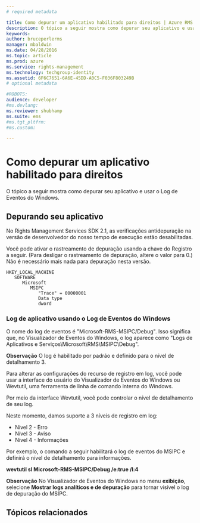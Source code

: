 ```yaml
---
# required metadata

title: Como depurar um aplicativo habilitado para direitos | Azure RMS
description: O tópico a seguir mostra como depurar seu aplicativo e usar o Log de Eventos do Windows.
keywords:
author: bruceperlerms
manager: mbaldwin
ms.date: 04/28/2016
ms.topic: article
ms.prod: azure
ms.service: rights-management
ms.technology: techgroup-identity
ms.assetid: 6F6C7651-6A6E-45DD-A0C5-F036F803249B
# optional metadata

#ROBOTS:
audience: developer
#ms.devlang:
ms.reviewer: shubhamp
ms.suite: ems
#ms.tgt_pltfrm:
#ms.custom:

---
```


# Como depurar um aplicativo habilitado para direitos

O tópico a seguir mostra como depurar seu aplicativo e usar o Log de Eventos do Windows.

## Depurando seu aplicativo

No Rights Management Services SDK 2.1, as verificações antidepuração na versão de desenvolvedor do nosso tempo de execução estão desabilitadas.

Você pode ativar o rastreamento de depuração usando a chave do Registro a seguir. (Para desligar o rastreamento de depuração, altere o valor para 0.) Não é necessário mais nada para depuração nesta versão.


```
HKEY_LOCAL_MACHINE
   SOFTWARE
      Microsoft
         MSIPC
            "Trace" = 00000001
            Data type
            dword
```

### Log de aplicativo usando o Log de Eventos do Windows

O nome do log de eventos é "Microsoft-RMS-MSIPC/Debug". Isso significa que, no Visualizador de Eventos do Windows, o log aparece como "Logs de Aplicativos e Serviços\\Microsoft\\RMS\\MSIPC\\Debug".

**Observação**  O log é habilitado por padrão e definido para o nível de detalhamento 3.

 

Para alterar as configurações do recurso de registro em log, você pode usar a interface do usuário do Visualizador de Eventos do Windows ou Wevtutil, uma ferramenta de linha de comando interna do Windows.

Por meio da interface Wevtutil, você pode controlar o nível de detalhamento de seu log.

Neste momento, damos suporte a 3 níveis de registro em log:

-   Nível 2 - Erro
-   Nível 3 - Aviso
-   Nível 4 - Informações

Por exemplo, o comando a seguir habilitará o log de eventos do MSIPC e definirá o nível de detalhamento para informações.

**wevtutil sl Microsoft-RMS-MSIPC/Debug /e:true /l:4**

**Observação**  No Visualizador de Eventos do Windows no menu **exibição**, selecione **Mostrar logs analíticos e de depuração** para tornar visível o log de depuração do MSIPC.

 

## Tópicos relacionados

 

 


<!--HONumber=Jun16_HO2-->


